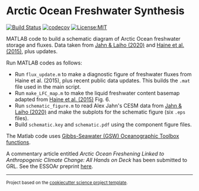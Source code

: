 Arctic Ocean Freshwater Synthesis
==============================
[![Build Status](https://travis-ci.com/ThomasHaine/arctic_ocean_freshwater_synthesis.svg?branch=master)](https://travis-ci.com/ThomasHaine/arctic_ocean_freshwater_synthesis)
[![codecov](https://codecov.io/gh/ThomasHaine/arctic_ocean_freshwater_synthesis/branch/master/graph/badge.svg)](https://codecov.io/gh/ThomasHaine/arctic_ocean_freshwater_synthesis)
[![License:MIT](https://img.shields.io/badge/License-MIT-lightgray.svg?style=flt-square)](https://opensource.org/licenses/MIT)

MATLAB code to build a schematic diagram of Arctic Ocean freshwater storage and fluxes. Data taken from <a target="_blank" href="https://agupubs.onlinelibrary.wiley.com/doi/full/10.1029/2020GL088854">Jahn & Laiho (2020)</a> and <a target="_blank" href="https://www.sciencedirect.com/science/article/pii/S0921818114003129?via%3Dihub">Haine et al. (2015)</a>, plus updates.

Run MATLAB codes as follows:

* Run `flux_update.m` to make a diagnostic figure of freshwater fluxes from Haine et al. (2015), plus recent public data updates. This builds the `.mat` file used in the main script.
* Run `make_LFC_map.m` to make the liquid freshwater content basemap adapted from <a target="_blank" href="https://www.sciencedirect.com/science/article/pii/S0921818114003129?via%3Dihub">Haine et al. (2015)</a> Fig. 6.
* Run `schematic_figure.m` to read Alex Jahn's CESM data from <a target="_blank" href="https://agupubs.onlinelibrary.wiley.com/doi/full/10.1029/2020GL088854">Jahn & Laiho (2020)</a> and make the subplots for the schematic figure (six `.eps` files).
* Build `schematic.key` and `schematic.pdf` using the component figure files.

The Matlab code uses <a target="_blank" href="http://www.teos-10.org/software.htm#1">Gibbs-Seawater (GSW) Oceanographic Toolbox functions</a>.</small></p>
 
A commentary article entitled *Arctic Ocean Freshening Linked to Anthropogenic Climate Change: All Hands on Deck* has been submitted to GRL. See the ESSOAr preprint [here](???).

--------

<p><small>Project based on the <a target="_blank" href="https://github.com/jbusecke/cookiecutter-science-project">cookiecutter science project template</a>.</small></p>
